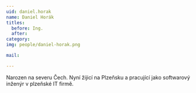 ```yaml
---
uid: daniel.horak
name: Daniel Horák
titles:
  before: Ing.
  after:
category:
img: people/daniel-horak.png

mail:

---
```

Narozen na severu Čech. Nyní žijicí na Plzeňsku a pracující jako softwarový inženýr v plzeňské IT firmě.
